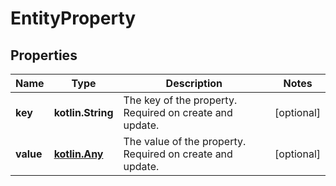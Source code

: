 
# EntityProperty

## Properties
Name | Type | Description | Notes
------------ | ------------- | ------------- | -------------
**key** | **kotlin.String** | The key of the property. Required on create and update. |  [optional]
**value** | [**kotlin.Any**](kotlin.Any.md) | The value of the property. Required on create and update. |  [optional]



